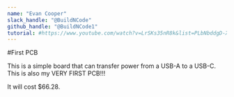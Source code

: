 ```yaml
---
name: "Evan Cooper"
slack_handle: "@BuildNCode"
github_handle: "@BuildNCode1"
tutorial: #https://www.youtube.com/watch?v=LrSKs35nR8k&list=PLbNbddgD-XxECO7C2z-FAlSoJ57VqcJA3
---
```


#First PCB

<!-- Describe your board in 2-3 sentences. What are you making? What will it do? -->
This is a simple board that can transfer power from a USB-A to a USB-C. This is also my VERY FIRST PCB!!!
<!-- How much is it going to cost? -->
It will cost $66.28.
<!-- Tell us a little bit about your design process. What were some challenges? What helped? ***Totally optional*** -->
